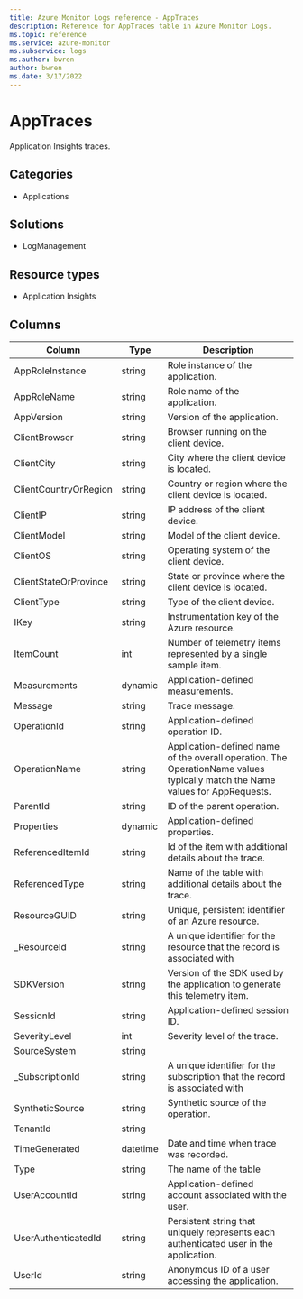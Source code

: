 ```yaml
---
title: Azure Monitor Logs reference - AppTraces
description: Reference for AppTraces table in Azure Monitor Logs.
ms.topic: reference
ms.service: azure-monitor
ms.subservice: logs
ms.author: bwren
author: bwren
ms.date: 3/17/2022
---
```


# AppTraces

 Application Insights traces.

## Categories

- Applications
## Solutions

- LogManagement
## Resource types

- Application Insights




## Columns

| Column | Type | Description |
| --- | --- | --- |
| AppRoleInstance | string | Role instance of the application. |
| AppRoleName | string | Role name of the application. |
| AppVersion | string | Version of the application. |
| ClientBrowser | string | Browser running on the client device. |
| ClientCity | string | City where the client device is located. |
| ClientCountryOrRegion | string | Country or region where the client device is located. |
| ClientIP | string | IP address of the client device. |
| ClientModel | string | Model of the client device. |
| ClientOS | string | Operating system of the client device. |
| ClientStateOrProvince | string | State or province where the client device is located. |
| ClientType | string | Type of the client device. |
| IKey | string | Instrumentation key of the Azure resource. |
| ItemCount | int | Number of telemetry items represented by a single sample item. |
| Measurements | dynamic | Application-defined measurements. |
| Message | string | Trace message. |
| OperationId | string | Application-defined operation ID. |
| OperationName | string | Application-defined name of the overall operation. The OperationName values typically match the Name values for AppRequests. |
| ParentId | string | ID of the parent operation. |
| Properties | dynamic | Application-defined properties. |
| ReferencedItemId | string | Id of the item with additional details about the trace. |
| ReferencedType | string | Name of the table with additional details about the trace. |
| ResourceGUID | string | Unique, persistent identifier of an Azure resource. |
| _ResourceId | string | A unique identifier for the resource that the record is associated with |
| SDKVersion | string | Version of the SDK used by the application to generate this telemetry item. |
| SessionId | string | Application-defined session ID. |
| SeverityLevel | int | Severity level of the trace. |
| SourceSystem | string |  |
| _SubscriptionId | string | A unique identifier for the subscription that the record is associated with |
| SyntheticSource | string | Synthetic source of the operation. |
| TenantId | string |  |
| TimeGenerated | datetime | Date and time when trace was recorded. |
| Type | string | The name of the table |
| UserAccountId | string | Application-defined account associated with the user. |
| UserAuthenticatedId | string | Persistent string that uniquely represents each authenticated user in the application. |
| UserId | string | Anonymous ID of a user accessing the application. |

